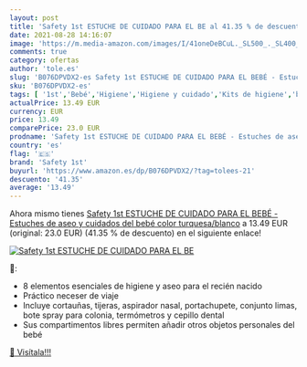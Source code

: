 ```yaml
---
layout: post
title: 'Safety 1st ESTUCHE DE CUIDADO PARA EL BE al 41.35 % de descuento'
date: 2021-08-28 14:16:07
image: 'https://m.media-amazon.com/images/I/41oneDeBCuL._SL500_._SL400_.jpg'
comments: true
category: ofertas
author: 'tole.es'
slug: 'B076DPVDX2-es Safety 1st ESTUCHE DE CUIDADO PARA EL BEBÉ - Estuches de...'
sku: 'B076DPVDX2-es'
tags: [ '1st','Bebé','Higiene','Higiene y cuidado','Kits de higiene','bebé','safety','safety 1st', ]
actualPrice: 13.49 EUR
currency: EUR
price: 13.49
comparePrice: 23.0 EUR
prodname: 'Safety 1st ESTUCHE DE CUIDADO PARA EL BEBÉ - Estuches de aseo y cuidados del bebé  color turquesa/blanco'
country: 'es'
flag: '🇪🇸'
brand: 'Safety 1st'
buyurl: 'https://www.amazon.es/dp/B076DPVDX2/?tag=tolees-21'
descuento: '41.35'
average: '13.49'
---
```


Ahora mismo tienes [Safety 1st ESTUCHE DE CUIDADO PARA EL BEBÉ - Estuches de aseo y cuidados del bebé  color turquesa/blanco](https://www.amazon.es/dp/B076DPVDX2/?tag=tolees-21) a 13.49 EUR (original: 23.0 EUR) (41.35 %  de descuento) en el siguiente enlace!

[![Safety 1st ESTUCHE DE CUIDADO PARA EL BE](https://m.media-amazon.com/images/I/41oneDeBCuL._SL500_._SL400_.jpg)](https://www.amazon.es/dp/B076DPVDX2/?tag=tolees-21)

🔎:

- 8 elementos esenciales de higiene y aseo para el recién nacido
- Práctico neceser de viaje
- Incluye cortauñas, tijeras, aspirador nasal, portachupete, conjunto limas, bote spray para colonia, termómetros y cepillo dental
- Sus compartimentos libres permiten añadir otros objetos personales del bebé

[🛒 Visítala!!!](https://www.amazon.es/dp/B076DPVDX2/?tag=tolees-21)
